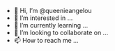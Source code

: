 - 👋 Hi, I’m @queenieangelou
- 👀 I’m interested in ...
- 🌱 I’m currently learning ...
- 💞️ I’m looking to collaborate on ...
- 📫 How to reach me ...

<!---
queenieangelou/queenieangelou is a ✨ special ✨ repository because its `README.md` (this file) appears on your GitHub profile.
You can click the Preview link to take a look at your changes.
--->
